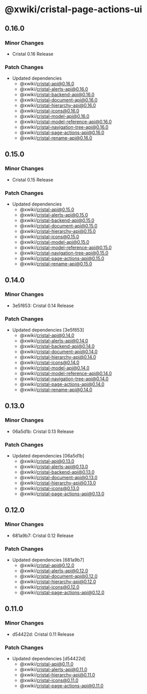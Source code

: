 # @xwiki/cristal-page-actions-ui

## 0.16.0

### Minor Changes

- Cristal 0.16 Release

### Patch Changes

- Updated dependencies
  - @xwiki/cristal-api@0.16.0
  - @xwiki/cristal-alerts-api@0.16.0
  - @xwiki/cristal-backend-api@0.16.0
  - @xwiki/cristal-document-api@0.16.0
  - @xwiki/cristal-hierarchy-api@0.16.0
  - @xwiki/cristal-icons@0.16.0
  - @xwiki/cristal-model-api@0.16.0
  - @xwiki/cristal-model-reference-api@0.16.0
  - @xwiki/cristal-navigation-tree-api@0.16.0
  - @xwiki/cristal-page-actions-api@0.16.0
  - @xwiki/cristal-rename-api@0.16.0

## 0.15.0

### Minor Changes

- Cristal 0.15 Release

### Patch Changes

- Updated dependencies
  - @xwiki/cristal-api@0.15.0
  - @xwiki/cristal-alerts-api@0.15.0
  - @xwiki/cristal-backend-api@0.15.0
  - @xwiki/cristal-document-api@0.15.0
  - @xwiki/cristal-hierarchy-api@0.15.0
  - @xwiki/cristal-icons@0.15.0
  - @xwiki/cristal-model-api@0.15.0
  - @xwiki/cristal-model-reference-api@0.15.0
  - @xwiki/cristal-navigation-tree-api@0.15.0
  - @xwiki/cristal-page-actions-api@0.15.0
  - @xwiki/cristal-rename-api@0.15.0

## 0.14.0

### Minor Changes

- 3e5f853: Cristal 0.14 Release

### Patch Changes

- Updated dependencies [3e5f853]
  - @xwiki/cristal-api@0.14.0
  - @xwiki/cristal-alerts-api@0.14.0
  - @xwiki/cristal-backend-api@0.14.0
  - @xwiki/cristal-document-api@0.14.0
  - @xwiki/cristal-hierarchy-api@0.14.0
  - @xwiki/cristal-icons@0.14.0
  - @xwiki/cristal-model-api@0.14.0
  - @xwiki/cristal-model-reference-api@0.14.0
  - @xwiki/cristal-navigation-tree-api@0.14.0
  - @xwiki/cristal-page-actions-api@0.14.0
  - @xwiki/cristal-rename-api@0.14.0

## 0.13.0

### Minor Changes

- 06a5d1b: Cristal 0.13 Release

### Patch Changes

- Updated dependencies [06a5d1b]
  - @xwiki/cristal-api@0.13.0
  - @xwiki/cristal-alerts-api@0.13.0
  - @xwiki/cristal-backend-api@0.13.0
  - @xwiki/cristal-document-api@0.13.0
  - @xwiki/cristal-hierarchy-api@0.13.0
  - @xwiki/cristal-icons@0.13.0
  - @xwiki/cristal-page-actions-api@0.13.0

## 0.12.0

### Minor Changes

- 681a9b7: Cristal 0.12 Release

### Patch Changes

- Updated dependencies [681a9b7]
  - @xwiki/cristal-api@0.12.0
  - @xwiki/cristal-alerts-api@0.12.0
  - @xwiki/cristal-document-api@0.12.0
  - @xwiki/cristal-hierarchy-api@0.12.0
  - @xwiki/cristal-icons@0.12.0
  - @xwiki/cristal-page-actions-api@0.12.0

## 0.11.0

### Minor Changes

- d54422d: Cristal 0.11 Release

### Patch Changes

- Updated dependencies [d54422d]
  - @xwiki/cristal-api@0.11.0
  - @xwiki/cristal-alerts-api@0.11.0
  - @xwiki/cristal-hierarchy-api@0.11.0
  - @xwiki/cristal-icons@0.11.0
  - @xwiki/cristal-page-actions-api@0.11.0
